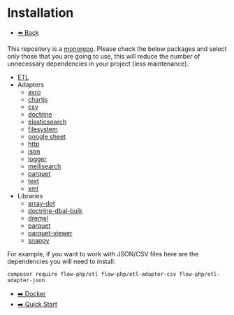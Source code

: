 # Installation

- [⬅️️ Back](introduction.md)

This repository is a [monorepo](https://tomasvotruba.com/blog/2019/10/28/all-you-always-wanted-to-know-about-monorepo-but-were-afraid-to-ask/).
Please check the below packages and select only those that you are going to use,
this will reduce the number of unnecessary dependencies in your project (less maintenance).

- [ETL](components/core/core.md)
- Adapters
    - [avro](components/adapters/avro.md)
    - [chartjs](components/adapters/chartjs.md)
    - [csv](components/adapters/csv.md)
    - [doctrine](components/adapters/doctrine.md)
    - [elasticsearch](components/adapters/elasticsearch.md)
    - [filesystem](components/adapters/filesystem.md)
    - [google sheet](components/adapters/google-sheet.md)
    - [http](components/adapters/http.md)
    - [json](components/adapters/json.md)
    - [logger](components/adapters/logger.md)
    - [meilisearch](components/adapters/meilisearch.md)
    - [parquet](components/adapters/parquet.md)
    - [text](components/adapters/text.md)
    - [xml](components/adapters/xml.md)
- Libraries
    - [array-dot](components/libs/array-dot.md)
    - [doctrine-dbal-bulk](components/libs/doctrine-dbal-bulk.md)
    - [dremel](components/libs/dremel.md)
    - [parquet](components/libs/parquet.md)
    - [parquet-viewer](components/libs/parquet-viewer.md)
    - [snappy](components/libs/snappy.md)

For example, if you want to work with JSON/CSV files here are the dependencies you will need to install:

```shell
composer require flow-php/etl flow-php/etl-adapter-csv flow-php/etl-adapter-json
```

- [➡️ Docker](installation/docker.md)
- [➡️ Quick Start](quick-start.md)
